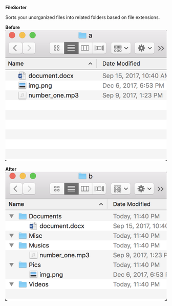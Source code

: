 <b>FileSorter</b>

<p>Sorts your unorganized files into related folders based on file extensions.</p>

<b>Before</b>
<br/>
![Alt Text](https://github.com/kev-th/FileSorter/blob/master/Before.png)

<b>After</b>
<br/>
![Alt Text](https://github.com/kev-th/FileSorter/blob/master/After.png)
